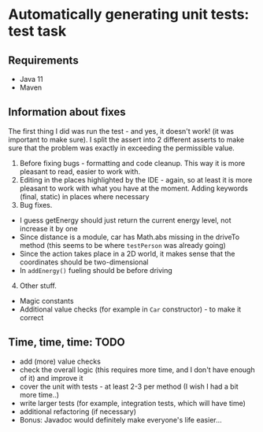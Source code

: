 # Automatically generating unit tests: test task

## Requirements

- Java 11
- Maven

## Information about fixes

The first thing I did was run the test - and yes, it doesn't work! (it was important to make sure). I split the assert
into 2 different asserts to make sure that the problem was exactly in exceeding the permissible value.

1. Before fixing bugs - formatting and code cleanup. This way it is more pleasant to read, easier to work with.
2. Editing in the places highlighted by the IDE - again, so at least it is more pleasant to work with what you have at
   the moment.
   Adding keywords (final, static) in places where necessary
3. Bug fixes.

  - I guess getEnergy should just return the current energy level, not increase it by one
  - Since distance is a module, car has Math.abs missing in the driveTo method (this seems to be where `testPerson` was
  already going)
  - Since the action takes place in a 2D world, it makes sense that the coordinates should be two-dimensional
  - In `addEnergy()` fueling should be before driving

4. Other stuff.

- Magic constants
- Additional value checks (for example in `Car` constructor) - to make it correct

## Time, time, time: TODO

- add (more) value checks
- check the overall logic (this requires more time, and I don't have enough of it) and improve it 
- cover the unit with tests - at least 2-3 per method (I wish I had a bit more time..)
- write larger tests (for example, integration tests, which will have time)
- additional refactoring (if necessary)
- Bonus: Javadoc would definitely make everyone's life easier...